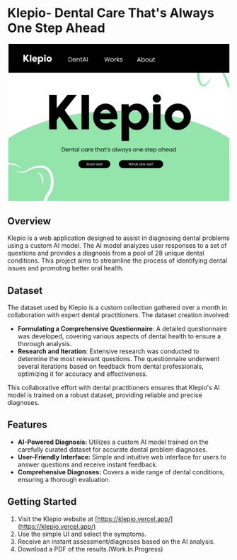 # Klepio- Dental Care That's Always One Step Ahead

<p align="center">
<img src="https://github.com/TheHuntsman4/Klepio/blob/main/assets/nonicons/Landing.png" alt="Klepio Logo" width="500">
</p>

## Overview

Klepio is a web application designed to assist in diagnosing dental problems using a custom AI model. The AI model analyzes user responses to a set of questions and provides a diagnosis from a pool of 28 unique dental conditions. This project aims to streamline the process of identifying dental issues and promoting better oral health.

## Dataset

The dataset used by Klepio is a custom collection gathered over a month in collaboration with expert dental practitioners. The dataset creation involved:

- **Formulating a Comprehensive Questionnaire**: A detailed questionnaire was developed, covering various aspects of dental health to ensure a thorough analysis.
- **Research and Iteration**: Extensive research was conducted to determine the most relevant questions. The questionnaire underwent several iterations based on feedback from dental professionals, optimizing it for accuracy and effectiveness.

This collaborative effort with dental practitioners ensures that Klepio's AI model is trained on a robust dataset, providing reliable and precise diagnoses.

## Features

- **AI-Powered Diagnosis:** Utilizes a custom AI model trained on the carefully curated dataset for accurate dental problem diagnoses.
- **User-Friendly Interface:** Simple and intuitive web interface for users to answer questions and receive instant feedback.
- **Comprehensive Diagnoses:** Covers a wide range of dental conditions, ensuring a thorough evaluation.

## Getting Started
1. Visit the Klepio website at [https://klepio.vercel.app/](https://klepio.vercel.app/)
2. Use the simple UI and select the symptoms.
3. Receive an instant assessment/diagnoses based on the AI analysis.
4. Download a PDF of the results.(Work.In.Progress)  